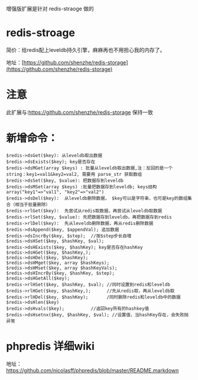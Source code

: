 增强版扩展是针对 redis-straoge 做的

redis-stroage
==================

简价：给redis配上leveldb持久引擎，麻麻再也不用担心我的内存了。

地址：[https://github.com/shenzhe/redis-storage](https://github.com/shenzhe/redis-storage)

注意
==================
此扩展与:https://github.com/shenzhe/redis-storage  保持一致

新增命令：
==============

	$redis->dsGet($key): 从leveldb取出数据
	$redis->dsExists($key); key是否存在
	$redis->dsMGet(array $keys) : 批量从leveldb取出数据,注：反回的是一个string：key1=val1&key2=val2, 需要用 parse_str 获取数组
	$redis->dsSet($key, $value): 把数据存到leveldb
	$redis->dsMSet(array $keys) :批量把数据存到leveldb; keys结构 array("key1"=>"val1", "key2"=>"val2")
	$redis->dsDel($key):  从leveldb删除数据， $key可以是字符串，也可是key的数组集合（相当于批量删除）
	$redis->rlGet($key):  先尝试从redis取数据，再尝试从leveldb取数据
	$redis->rlSet($key, $value): 先把数据存到leveldb，再把数据存到redis
	$redis->rlDel($key):  先从leveldb删除数据，再从redis删除数据
	$redis->dsAppend($key, $appendVal); 追加数据 
	$redis->dsIncrBy($key, $step);  //按$step步长自增
	$redis->dsHSet($key, $hashKey, $val);
	$redis->dsHExists($key, $hashKey); key是否存在hashKey
	$redis->dsHGet($key, $hashKey,);
	$redis->dsHDel($key, $hashKey);
	$redis->dsHMget($key, array $hashKeys);
	$redis->dsHMset($key, array $hashKeyVals);
	$redis->dsHIncrBy($key, $hashKey, $step);
	$redis->dsHGetAll($key);
	$redis->rlHSet($key, $hashKey, $val); //同时设置到redis和leveldb
	$redis->rlHGet($key, $hashKey,);      //先从redis取，再从leveldb取
	$redis->rlHDel($key, $hashKey);       /同时删除redis和leveldb中的数据
	$redis->dsHlen($key)		 	
	$redis->dsHvals($key);			//返回key所有的hashkey值 
	$redis->dsHsetnx($key, $hashKey, $val); //设置值，当hashKey存在，会失败抛异常 
	

phpredis 详细wiki
=========================

地址：https://github.com/nicolasff/phpredis/blob/master/README.markdown
